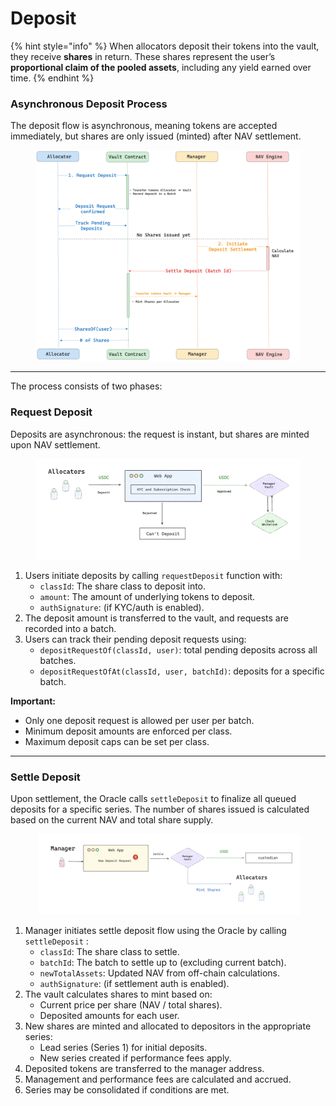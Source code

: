 # Deposit

{% hint style="info" %}
When allocators deposit their tokens into the vault, they receive **shares** in return. These shares represent the user’s **proportional claim of the pooled assets**, including any yield earned over time.
{% endhint %}

### Asynchronous Deposit Process

The deposit flow is asynchronous, meaning tokens are accepted immediately, but shares are only issued (minted) after NAV settlement.

<figure><picture><source srcset="../../.gitbook/assets/Aleph-deposit.png" media="(prefers-color-scheme: dark)"><img src="../../.gitbook/assets/deposit-lifecycle-overview.png" alt=""></picture><figcaption></figcaption></figure>



***



The process consists of two phases:

### Request Deposit

Deposits are asynchronous: the request is instant, but shares are minted upon NAV settlement.

<figure><picture><source srcset="../../.gitbook/assets/Aleph-deposit-request.png" media="(prefers-color-scheme: dark)"><img src="../../.gitbook/assets/deposit-request-flow.png" alt=""></picture><figcaption></figcaption></figure>

1. Users initiate deposits by calling `requestDeposit` function with:
   * `classId`: The share class to deposit into.
   * `amount`: The amount of underlying tokens to deposit.
   * `authSignature`: (if KYC/auth is enabled).
2. The deposit amount is transferred to the vault, and requests are recorded into a batch.
3. Users can track their pending deposit requests using:
   * `depositRequestOf(classId, user)`: total pending deposits across all batches.
   * `depositRequestOfAt(classId, user, batchId)`: deposits for a specific batch.



**Important:**

* Only one deposit request is allowed per user per batch.
* Minimum deposit amounts are enforced per class.
* Maximum deposit caps can be set per class.



***

### Settle Deposit

Upon settlement, the Oracle calls `settleDeposit` to finalize all queued deposits for a specific series. The number of shares issued is calculated based on the current NAV and total share supply.

<figure><picture><source srcset="../../.gitbook/assets/Aleph-settle-deposit.png" media="(prefers-color-scheme: dark)"><img src="../../.gitbook/assets/deposit-settlement-flow.png" alt=""></picture><figcaption></figcaption></figure>

1. Manager initiates settle deposit flow using the Oracle by calling `settleDeposit` :
   * `classId`: The share class to settle.
   * `batchId`: The batch to settle up to (excluding current batch).
   * `newTotalAssets`: Updated NAV from off-chain calculations.
   * `authSignature`: (if settlement auth is enabled).
2. The vault calculates shares to mint based on:
   * Current price per share (NAV / total shares).
   * Deposited amounts for each user.
3. New shares are minted and allocated to depositors in the appropriate series:
   * Lead series (Series 1) for initial deposits.
   * New series created if performance fees apply.
4. Deposited tokens are transferred to the manager address.
5. Management and performance fees are calculated and accrued.
6. Series may be consolidated if conditions are met.
